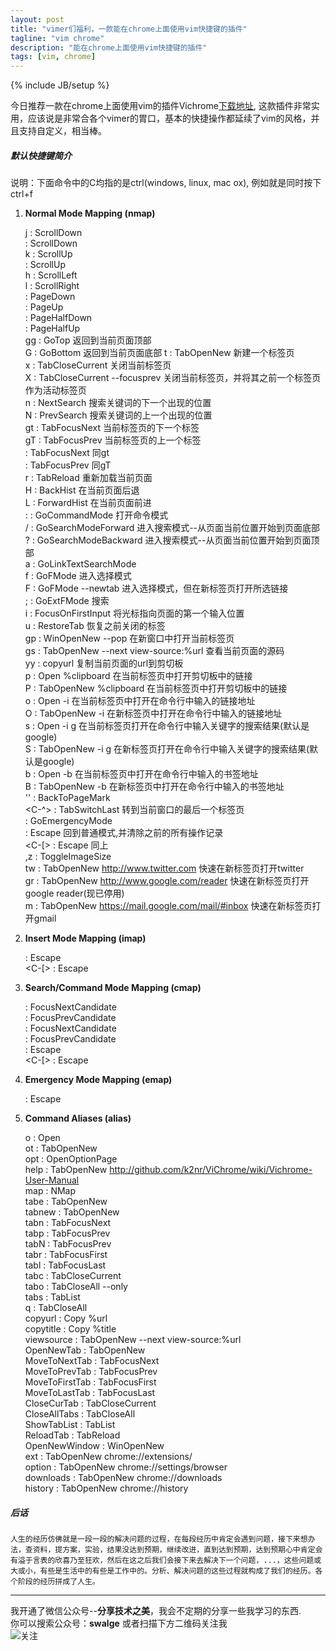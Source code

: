 ```yaml
---
layout: post
title: "vimer们福利，一款能在chrome上面使用vim快捷键的插件"
tagline: "vim chrome"
description: "能在chrome上面使用vim快捷键的插件"
tags: [vim, chrome]
---
```

{% include JB/setup %}

今日推荐一款在chrome上面使用vim的插件Vichrome[下载地址][1], 这款插件非常实用，应该说是非常合各个vimer的胃口，基本的快捷操作都延续了vim的风格，并且支持自定义，相当棒。  

##### 默认快捷键简介  

说明：下面命令中的C均指的是ctrl(windows, linux, mac ox), 例如<C-f>就是同时按下ctrl+f  

1.  __Normal Mode Mapping (nmap)__  

    j : ScrollDown  
    <C-e> : ScrollDown  
    k : ScrollUp  
    <C-y> : ScrollUp  
    h : ScrollLeft  
    l : ScrollRight  
    <C-f> : PageDown  
    <C-b> : PageUp  
    <C-d> : PageHalfDown  
    <C-u> : PageHalfUp  
    gg : GoTop  返回到当前页面顶部  
    G : GoBottom  返回到当前页面底部 
    t : TabOpenNew  新建一个标签页  
    x : TabCloseCurrent  关闭当前标签页  
    X : TabCloseCurrent --focusprev  关闭当前标签页，并将其之前一个标签页作为活动标签页  
    n : NextSearch  搜索关键词的下一个出现的位置  
    N : PrevSearch  搜索关键词的上一个出现的位置  
    gt : TabFocusNext  当前标签页的下一个标签  
    gT : TabFocusPrev  当前标签页的上一个标签  
    <C-l> : TabFocusNext  同gt  
    <C-h> : TabFocusPrev  同gT  
    r : TabReload  重新加载当前页面  
    H : BackHist  在当前页面后退  
    L : ForwardHist  在当前页面前进  
    : : GoCommandMode  打开命令模式  
    / : GoSearchModeForward  进入搜索模式--从页面当前位置开始到页面底部  
    ? : GoSearchModeBackward  进入搜索模式--从页面当前位置开始到页面顶部  
    a : GoLinkTextSearchMode  
    f : GoFMode  进入选择模式  
    F : GoFMode --newtab  进入选择模式，但在新标签页打开所选链接  
    ; : GoExtFMode  搜索  
    i : FocusOnFirstInput  将光标指向页面的第一个输入位置  
    u : RestoreTab  恢复之前关闭的标签  
    gp : WinOpenNew --pop  在新窗口中打开当前标签页  
    gs : TabOpenNew --next view-source:%url  查看当前页面的源码  
    yy : copyurl  复制当前页面的url到剪切板  
    p : Open %clipboard  在当前标签页中打开剪切板中的链接  
    P : TabOpenNew %clipboard  在当前标签页中打开剪切板中的链接  
    o : Open -i  在当前标签页中打开在命令行中输入的链接地址  
    O : TabOpenNew -i  在新标签页中打开在命令行中输入的链接地址  
    s : Open -i g  在当前标签页打开在命令行中输入关键字的搜索结果(默认是google)  
    S : TabOpenNew -i g  在新标签页打开在命令行中输入关键字的搜索结果(默认是google)  
    b : Open -b  在当前标签页中打开在命令行中输入的书签地址  
    B : TabOpenNew -b  在新标签页中打开在命令行中输入的书签地址  
    '' : BackToPageMark  
    <C-^> : TabSwitchLast  转到当前窗口的最后一个标签页  
    <C-ESC> : GoEmergencyMode  
    <ESC> : Escape  回到普通模式,并清除之前的所有操作记录  
    <C-[> : Escape  同上  
    ,z : ToggleImageSize  
    <SPACE>tw : TabOpenNew http://www.twitter.com  快速在新标签页打开twitter  
    <SPACE>gr : TabOpenNew http://www.google.com/reader  快速在新标签页打开google reader(现已停用)  
    <SPACE>m : TabOpenNew https://mail.google.com/mail/#inbox  快速在新标签页打开gmail  

2. __Insert Mode Mapping (imap)__  

    <ESC> : Escape  
    <C-[> : Escape  

3. __Search/Command Mode Mapping (cmap)__  

    <TAB> : FocusNextCandidate  
    <S-TAB> : FocusPrevCandidate   
    <DOWN> : FocusNextCandidate  
    <UP> : FocusPrevCandidate  
    <ESC> : Escape  
    <C-[> : Escape  

4. __Emergency Mode Mapping (emap)__  

    <ESC> : Escape  

5. __Command Aliases (alias)__  

    o : Open  
    ot : TabOpenNew  
    opt : OpenOptionPage  
    help : TabOpenNew http://github.com/k2nr/ViChrome/wiki/Vichrome-User-Manual  
    map : NMap  
    tabe : TabOpenNew  
    tabnew : TabOpenNew  
    tabn : TabFocusNext  
    tabp : TabFocusPrev  
    tabN : TabFocusPrev  
    tabr : TabFocusFirst  
    tabl : TabFocusLast  
    tabc : TabCloseCurrent  
    tabo : TabCloseAll --only  
    tabs : TabList  
    q : TabCloseAll  
    copyurl : Copy %url  
    copytitle : Copy %title  
    viewsource : TabOpenNew --next view-source:%url  
    OpenNewTab : TabOpenNew  
    MoveToNextTab : TabFocusNext  
    MoveToPrevTab : TabFocusPrev  
    MoveToFirstTab : TabFocusFirst  
    MoveToLastTab : TabFocusLast  
    CloseCurTab : TabCloseCurrent  
    CloseAllTabs : TabCloseAll  
    ShowTabList : TabList  
    ReloadTab : TabReload  
    OpenNewWindow : WinOpenNew  
    ext : TabOpenNew chrome://extensions/  
    option : TabOpenNew chrome://settings/browser  
    downloads : TabOpenNew chrome://downloads  
    history : TabOpenNew chrome://history  
    
##### 后话  

    人生的经历仿佛就是一段一段的解决问题的过程，在每段经历中肯定会遇到问题，接下来想办法，查资料，提方案，实验，结果没达到预期，继续改进，直到达到预期，达到预期心中肯定会有溢于言表的欣喜乃至狂欢，然后在这之后我们会接下来去解决下一个问题，...，这些问题或大或小，有些是生活中的有些是工作中的。分析、解决问题的这些过程就构成了我们的经历。各个阶段的经历拼成了人生。   

-------------------------------------------------------  
我开通了微信公众号--__分享技术之美__，我会不定期的分享一些我学习的东西.  
你可以搜索公众号：__swalge__ 或者扫描下方二维码关注我  
![关注][photo]  

[photo]:http://imagle.github.io/static/img/photo.jpg
[1]: https://chrome.google.com/webstore/detail/vichrome/gghkfhpblkcmlkmpcpgaajbbiikbhpdi
